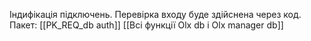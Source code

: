 Індифікація підключень.
Перевірка входу буде здійснена через код.
Пакет: [[PK_REQ_db auth]]
[[Всі функції Olx db і Olx manager db]]
